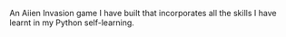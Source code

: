 An Aiien Invasion game I have built that incorporates all the skills I have learnt in my Python self-learning.
